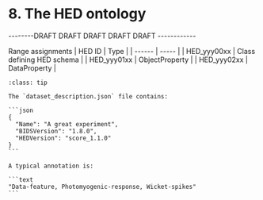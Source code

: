 # 8. The HED ontology

--------DRAFT DRAFT DRAFT DRAFT DRAFT ------------




Range assignments
| HED ID |  Type |
| ------ | ----- | 
| HED_yyy00xx | Class defining HED schema |
| HED_yyy01xx | ObjectProperty |
| HED_yyy02xx | DataProperty |  





````{admonition} **Example:** An example specification of HED version for a partnered schema.
:class: tip

The `dataset_description.json` file contains:

```json
{
  "Name": "A great experiment",
  "BIDSVersion": "1.8.0",
  "HEDVersion": "score_1.1.0"
}
```

A typical annotation is:

```text
"Data-feature, Photomyogenic-response, Wicket-spikes"
```
````
